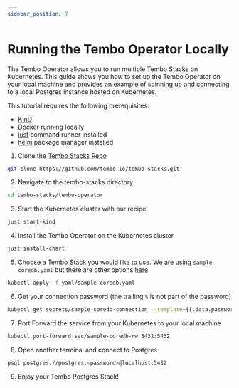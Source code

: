 ```yaml
---
sidebar_position: 7
---
```


# Running the Tembo Operator Locally

The Tembo Operator allows you to run multiple Tembo Stacks on Kubernetes. This guide shows you how to set up the Tembo Operator on your local machine and provides an example of spinning up and connecting to a local Postgres instance hosted on Kubernetes.

This tutorial requires the following prerequisites:
- [KinD](https://github.com/kubernetes-sigs/kind)
- [Docker](https://www.docker.com/) running locally
- [just](https://github.com/casey/just) command runner installed
- [helm](https://helm.sh/) package manager installed

1. Clone the [Tembo Stacks Repo](https://github.com/tembo-io/tembo-stacks/tree/main)
```bash
git clone https://github.com/tembo-io/tembo-stacks.git
```

2. Navigate to the tembo-stacks directory
```bash
cd tembo-stacks/tembo-operator
```

3. Start the Kubernetes cluster with our recipe
```bash
just start-kind
```

4. Install the Tembo Operator on the Kubernetes cluster
```bash
just install-chart
```

5. Choose a Tembo Stack you would like to use. We are using `sample-coredb.yaml` but there are other options [here](https://github.com/tembo-io/tembo-stacks/tree/main/tembo-operator/yaml)
```bash
kubectl apply -f yaml/sample-coredb.yaml 
```

6. Get your connection password (the trailing `%` is not part of the password)
```bash
kubectl get secrets/sample-coredb-connection --template={{.data.password}} | base64 -D
```

7. Port Forward the service from your Kubernetes to your local machine
```bash
kubectl port-forward svc/sample-coredb-rw 5432:5432 
```

8. Open another terminal and connect to Postgres
```bash
psql postgres://postgres:<password>@localhost:5432
```

9. Enjoy your Tembo Postgres Stack!
